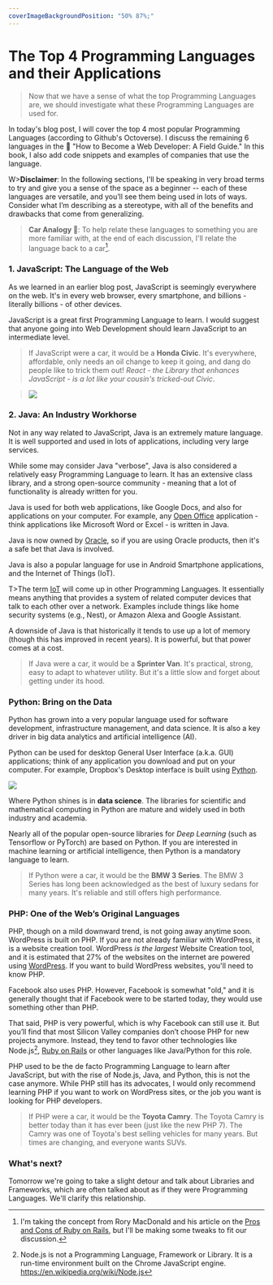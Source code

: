 ```yaml
---
coverImageBackgroundPosition: "50% 87%;"
---
```


# The Top 4 Programming Languages and their Applications

> Now that we have a sense of what the top Programming Languages are, we should investigate what these Programming Languages are used for.

In today's blog post, I will cover the top 4 most popular Programming Languages (according to Github's Octoverse).  I discuss the remaining 6 languages in the 📗 "How to Become a Web Developer: A Field Guide."  In this book, I also add code snippets and examples of companies that use the language.

W>**Disclaimer**: In the following sections, I'll be speaking in very broad terms to try and give you a sense of the space as a beginner -- each of these languages are versatile, and you’ll see them being used in lots of ways. Consider what I’m describing as a stereotype, with all of the benefits and drawbacks that come from generalizing.

> **Car Analogy 🚙**: To help relate these languages to something you are more familiar with, at the end of each discussion, I'll relate the language back to a car[^analogy].

### 1. JavaScript: The Language of the Web

As we learned in an earlier blog post, JavaScript is seemingly everywhere on the web. It's in every web browser, every smartphone, and billions - literally billions - of other devices.

JavaScript is a great first Programming Language to learn. I would suggest that anyone going into Web Development should learn JavaScript to an intermediate level.

> If JavaScript were a car, it would be a **Honda Civic**. It's everywhere, affordable, only needs an oil change to keep it going, and dang do people like to trick them out! _React - the Library that enhances JavaScript - is a lot like your cousin's tricked-out Civic_.

> ![](public/assets/honda.png)

### 2. Java: An Industry Workhorse

Not in any way related to JavaScript, Java is an extremely mature language. It is well supported and used in lots of applications, including very large services.

While some may consider Java "verbose", Java is also considered a relatively easy Programming Language to learn. It has an extensive class library, and a strong open-source community - meaning that a lot of functionality is already written for you.

Java is used for both web applications, like Google Docs, and also for applications on your computer. For example, any [Open Office](https://en.wikipedia.org/wiki/OpenOffice.org) application - think applications like Microsoft Word or Excel - is written in Java.

Java is now owned by [Oracle](https://www.oracle.com/sun/), so if you are using Oracle products, then it's a safe bet that Java is involved.

Java is also a popular language for use in Android Smartphone applications, and the Internet of Things (IoT).

T>The term [IoT](https://en.wikipedia.org/wiki/Internet_of_things) will come up in other Programming Languages. It essentially means anything that provides a system of related computer devices that talk to each other over a network. Examples include things like home security systems (e.g., Nest), or Amazon Alexa and Google Assistant.

A downside of Java is that historically it tends to use up a lot of memory (though this has improved in recent years). It is powerful, but that power comes at a cost.

> If Java were a car, it would be a **Sprinter Van**. It's practical, strong, easy to adapt to whatever utility. But it's a little slow and forget about getting under its hood.

### Python: Bring on the Data

Python has grown into a very popular language used for software development, infrastructure management, and data science. It is also a key driver in big data analytics and artificial intelligence (AI).

Python can be used for desktop General User Interface (a.k.a. GUI) applications; think of any application you download and put on your computer. For example, Dropbox's Desktop interface is built using [Python](https://realpython.com/world-class-companies-using-python/#dropbox).

![](public/assets/dropbox.png)

Where Python shines is in **data science**. The libraries for scientific and mathematical computing in Python are mature and widely used in both industry and academia.

Nearly all of the popular open-source libraries for _Deep Learning_ (such as Tensorflow or PyTorch) are based on Python. If you are interested in machine learning or artificial intelligence, then Python is a mandatory language to learn.

> If Python were a car, it would be the **BMW 3 Series**. The BMW 3 Series has long been acknowledged as the best of luxury sedans for many years. It's reliable and still offers high performance.

### PHP: One of the Web’s Original Languages

PHP, though on a mild downward trend, is not going away anytime soon. WordPress is built on PHP. If you are not already familiar with WordPress, it is a website creation tool. WordPress _is the largest_ Website Creation tool, and it is estimated that 27% of the websites on the internet are powered using [WordPress](https://www.whoishostingthis.com/compare/wordpress/stats/). If you want to build WordPress websites, you'll need to know PHP.

Facebook also uses PHP. However, Facebook is somewhat "old," and it is generally thought that if Facebook were to be started today, they would use something other than PHP.

That said, PHP is very powerful, which is why Facebook can still use it. But you’ll find that most Silicon Valley companies don’t choose PHP for new projects anymore. Instead, they tend to favor other technologies like Node.js[^node], [Ruby on Rails](https://rubyonrails.org/) or other languages like Java/Python for this role.

PHP used to be the de facto Programming Language to learn after JavaScript, but with the rise of Node.js, Java, and Python, this is not the case anymore. While PHP still has its advocates, I would only recommend learning PHP if you want to work on WordPress sites, or the job you want is looking for PHP developers.

> If PHP were a car, it would be the **Toyota Camry**. The Toyota Camry is better today than it has ever been (just like the new PHP 7). The Camry was one of Toyota's best selling vehicles for many years. But times are changing, and everyone wants SUVs.

### What's next?

Tomorrow we're going to take a slight detour and talk about Libraries and Frameworks, which are often talked about as if they were Programming Languages.  We'll clarify this relationship.


[^node]: Node.js is not a Programming Language, Framework or Library. It is a run-time environment built on the Chrome JavaScript engine. https://en.wikipedia.org/wiki/Node.js
[^analogy]: I'm taking the concept from Rory MacDonald and his article on the [Pros and Cons of Ruby on Rails](https://www.madetech.com/blog/pros-and-cons-of-ruby-on-rails), but I'll be making some tweaks to fit our discussion.
